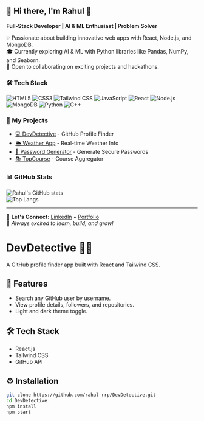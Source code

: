 ## 🌟 Hi there, I'm Rahul 👋  
**Full-Stack Developer | AI & ML Enthusiast | Problem Solver**  

💡 Passionate about building innovative web apps with React, Node.js, and MongoDB.  
🎓 Currently exploring AI & ML with Python libraries like Pandas, NumPy, and Seaborn.  
🚀 Open to collaborating on exciting projects and hackathons.  

### 🛠️ Tech Stack  
![HTML5](https://img.shields.io/badge/-HTML5-E34F26?logo=html5&logoColor=fff)
![CSS3](https://img.shields.io/badge/-CSS3-1572B6?logo=css3&logoColor=fff)
![Tailwind CSS](https://img.shields.io/badge/-TailwindCSS-06B6D4?logo=tailwindcss&logoColor=fff)
![JavaScript](https://img.shields.io/badge/-JavaScript-F7DF1E?logo=javascript&logoColor=000)
![React](https://img.shields.io/badge/-React-61DAFB?logo=react&logoColor=000)
![Node.js](https://img.shields.io/badge/-Node.js-339933?logo=node.js&logoColor=fff)
![MongoDB](https://img.shields.io/badge/-MongoDB-47A248?logo=mongodb&logoColor=fff)
![Python](https://img.shields.io/badge/-Python-3776AB?logo=python&logoColor=fff)
![C++](https://img.shields.io/badge/-C++-00599C?logo=c%2B%2B&logoColor=fff)

### 🚀 My Projects  
- [💻 DevDetective](https://rahul-rrp.github.io/DevDetective/) - GitHub Profile Finder  
- [🌦️ Weather App](https://rahul-rrp.github.io/Weather-App/) - Real-time Weather Info  
- [🔐 Password Generator](https://rahul-rrp.github.io/Password_Genrator/) - Generate Secure Passwords  
- [📚 TopCourse](https://github.com/rahul-rrp/TopCourese) - Course Aggregator  

### 📊 GitHub Stats  
![Rahul's GitHub stats](https://github-readme-stats.vercel.app/api?username=rahul-rrp&show_icons=true&theme=radical)  
![Top Langs](https://github-readme-stats.vercel.app/api/top-langs/?username=rahul-rrp&layout=compact&theme=radical)  

---

💬 **Let's Connect:** [LinkedIn](#) • [Portfolio](#)  
🚀 *Always excited to learn, build, and grow!*  
# DevDetective 🕵️‍♂️  
A GitHub profile finder app built with React and Tailwind CSS.

## 🚀 Features  
- Search any GitHub user by username.  
- View profile details, followers, and repositories.  
- Light and dark theme toggle.  

## 🛠️ Tech Stack  
- React.js  
- Tailwind CSS  
- GitHub API  

## ⚙️ Installation  
```bash
git clone https://github.com/rahul-rrp/DevDetective.git  
cd DevDetective  
npm install  
npm start  
